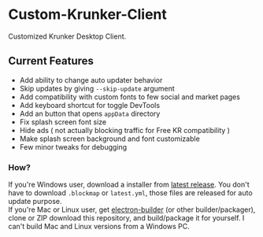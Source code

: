 # Custom-Krunker-Client
Customized Krunker Desktop Client.

## Current Features
- Add ability to change auto updater behavior
- Skip updates by giving `--skip-update` argument
- Add compatibility with custom fonts to few social and market pages
- Add keyboard shortcut for toggle DevTools
- Add an button that opens `appData` directory
- Fix splash screen font size
- Hide ads ( not actually blocking traffic for Free KR compatibility )
- Make splash screen background and font customizable
- Few minor tweaks for debugging

### How?
If you're Windows user, download a installer from [latest release](https://github.com/Mixaz017/Custom-Krunker-Client/releases/latest). You don't have to download `.blockmap` or `latest.yml`, those files are released for auto update purpose.  
If you're Mac or Linux user, get [electron-builder](https://www.electron.build/) (or other builder/packager), clone or ZIP download this repository, and build/package it for yourself. I can't build Mac and Linux versions from a Windows PC.
